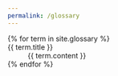```yaml
---
permalink: /glossary
---
```


<dl id="glossary">
{% for term in site.glossary %}
    <dt><a name="{{ term.title | slugify }}">{{ term.title }}</a></dt>
    <dd>{{ term.content }}</dd>
{% endfor %}
</dl>